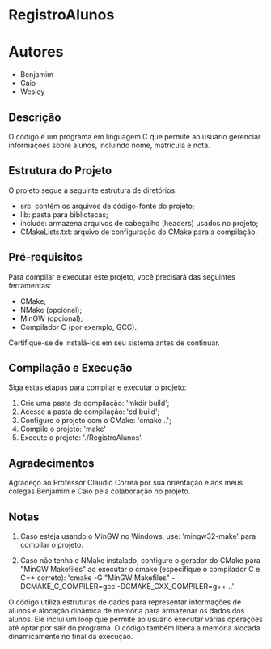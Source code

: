 # RegistroAlunos

# Autores

- Benjamim
- Caio
- Wesley

## Descrição

O código é um programa em linguagem C
que permite ao usuário gerenciar informações
sobre alunos, incluindo nome, matrícula e nota.

## Estrutura do Projeto

O projeto segue a seguinte estrutura de diretórios:

- src: contém os arquivos de código-fonte do projeto;
- lib: pasta para bibliotecas;
- include: armazena arquivos de cabeçalho (headers) usados no projeto;
- CMakeLists.txt: arquivo de configuração do CMake para a compilação.

## Pré-requisitos

Para compilar e executar este projeto, você precisará das seguintes ferramentas:

- CMake;
- NMake (opcional);
- MinGW (opcional);
- Compilador C (por exemplo, GCC).

Certifique-se de instalá-los em seu sistema antes de continuar.

## Compilação e Execução

Siga estas etapas para compilar e executar o projeto:

1. Crie uma pasta de compilação: 'mkdir build';
2. Acesse a pasta de compilação: 'cd build';
3. Configure o projeto com o CMake: 'cmake ..';
4. Compile o projeto: 'make'
5. Execute o projeto: './RegistroAlunos'.

## Agradecimentos

Agradeço ao Professor Claudio Correa por sua orientação
e aos meus colegas Benjamim e Caio pela colaboração no projeto.

## Notas

1. Caso esteja usando o MinGW no Windows, use: 'mingw32-make' para compilar o projeto.

2. Caso não tenha o NMake instalado, configure o gerador
do CMake para "MinGW Makefiles" ao executar o cmake (especifique o compilador C e C++ correto):
'cmake -G "MinGW Makefiles" -DCMAKE_C_COMPILER=gcc -DCMAKE_CXX_COMPILER=g++ ..'

O código utiliza estruturas de dados
para representar informações de alunos e alocação
dinâmica de memória para armazenar os dados dos alunos.
Ele inclui um loop que permite ao usuário executar
várias operações até optar por sair do programa.
O código também libera a memória alocada
dinamicamente no final da execução.

